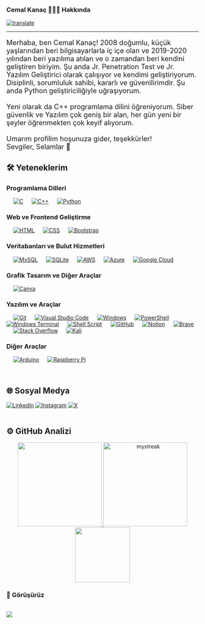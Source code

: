 
### Cemal Kanaç 👨🏻‍💻 Hakkında

[![translate](https://img.shields.io/badge/For_English_CLICK_Here-English_Click_here?style=flat-square&logo=googletranslate&labelColor=white&color=blue)](https://github-com.translate.goog/mr40spear?_x_tr_sl=tr&_x_tr_tl=en&_x_tr_hl=en&_x_tr_pto=wapp)


<hr>
<p style="font-size: 18px;">
Merhaba, ben Cemal Kanaç! 2008 doğumlu, küçük yaşlarından beri bilgisayarlarla iç içe olan ve 2019-2020 yılından beri yazılıma atılan ve o zamandan beri kendini geliştiren biriyim. Şu anda Jr. Penetration Test ve Jr. Yazılım Geliştirici olarak çalışıyor ve kendimi geliştiriyorum. Disiplinli, sorumluluk sahibi, kararlı ve güvenilirimdir. Şu anda Python geliştiriciliğiyle uğraşıyorum.
<br><br>
Yeni olarak da C++ programlama dilini öğreniyorum. Siber güvenlik ve Yazılım çok geniş bir alan, her gün yeni bir şeyler öğrenmekten çok keyif alıyorum.
<br><br>
Umarım profilim hoşunuza gider, teşekkürler!
<br>
Sevgiler, Selamlar 👋
</p>





## 🛠️ Yeteneklerim

### Programlama Dilleri

<p align="left"> 
  &emsp;
  <a href="#"><img alt="C" src="https://img.shields.io/badge/C-%2300599C.svg?style=for-the-badge&logo=c&logoColor=white"></a>
  &emsp;
  <a href="#"><img alt="C++" src="https://img.shields.io/badge/C++-%2300599C.svg?style=for-the-badge&logo=c%2B%2B&logoColor=white"></a>
  &emsp;
  <a href="#"><img alt="Python" src="https://img.shields.io/badge/Python-%233670A0.svg?style=for-the-badge&logo=python&logoColor=ffdd54"></a>
  </p>

### Web ve Frontend Geliştirme

<p align="left"> 
  &emsp;
  <a href="#"><img alt="HTML" src="https://img.shields.io/badge/HTML5-%23E34F26.svg?style=for-the-badge&logo=html5&logoColor=white"></a>
  &emsp;
  <a href="#"><img alt="CSS" src="https://img.shields.io/badge/CSS-%231572B6.svg?style=for-the-badge&logo=css3&logoColor=white"></a>
  &emsp;
  <a href="#"><img alt="Bootstrap" src="https://img.shields.io/badge/Bootstrap-%23563D7C.svg?style=for-the-badge&logo=bootstrap&logoColor=white"></a>
</p>

### Veritabanları ve Bulut Hizmetleri

<p align="left">
  &emsp;
  <a href="#"><img alt="MySQL" src="https://img.shields.io/badge/MySQL-%2300f.svg?style=for-the-badge&logo=mysql&logoColor=white"></a>
  &emsp;
  <a href="#"><img alt="SQLite" src="https://img.shields.io/badge/SQLite-%2307405e.svg?style=for-the-badge&logo=sqlite&logoColor=white"></a>
  &emsp;
  <a href="#"><img alt="AWS" src="https://img.shields.io/badge/AWS-%23FF9900.svg?style=for-the-badge&logo=amazon-aws&logoColor=white"></a>
  &emsp;
  <a href="#"><img alt="Azure" src="https://img.shields.io/badge/Azure-%230072C6.svg?style=for-the-badge&logo=azure-devops&logoColor=white"></a>
  &emsp;
  <a href="#"><img alt="Google Cloud" src="https://img.shields.io/badge/Google%20Cloud-%234285F4.svg?style=for-the-badge&logo=google-cloud&logoColor=white"></a> 
</p>

### Grafik Tasarım ve Diğer Araçlar

<p align="left">
  &emsp;
  <a href="#"><img alt="Canva" src="https://img.shields.io/badge/Canva-%2300C4CC.svg?style=for-the-badge&logo=Canva&logoColor=white"></a>
</p>

### Yazılım ve Araçlar

<p align="left">
  &emsp;
  <a href="#"><img alt="Git" src="https://img.shields.io/badge/Git-%23F05033.svg?style=for-the-badge&logo=git&logoColor=white"></a>
  &emsp;
  <a href="#"><img alt="Visual Studio Code" src="https://img.shields.io/badge/Visual%20Studio%20Code-%230078d7.svg?style=for-the-badge&logo=visual-studio-code&logoColor=white"></a>
  &emsp;
  <a href="#"><img alt="Windows" src="https://img.shields.io/badge/Windows-%230078D6.svg?style=for-the-badge&logo=windows&logoColor=white"></a>
  &emsp;
  <a href="#"><img alt="PowerShell" src="https://img.shields.io/badge/PowerShell-%235391FE.svg?style=for-the-badge&logo=powershell&logoColor=white"></a>
  &emsp;
  <a href="#"><img alt="Windows Terminal" src="https://img.shields.io/badge/Windows%20Terminal-%234D4D4D.svg?style=for-the-badge&logo=windows-terminal&logoColor=white"></a>
  &emsp;
  <a href="#"><img alt="Shell Script" src="https://img.shields.io/badge/Shell%20Script-%23121011.svg?style=for-the-badge&logo=gnu-bash&logoColor=white"></a>
  &emsp;
  <a href="#"><img alt="GitHub" src="https://img.shields.io/badge/GitHub-%23121011.svg?style=for-the-badge&logo=github&logoColor=white"></a>
  &emsp;
  <a href="#"><img alt="Notion" src="https://img.shields.io/badge/Notion-%23000000.svg?style=for-the-badge&logo=notion&logoColor=white"></a>
  &emsp;
  <a href="#"><img alt="Brave" src="https://img.shields.io/badge/Brave-%23FB542B.svg?style=for-the-badge&logo=brave&logoColor=white"></a>
  &emsp;
  <a href="#"><img alt="Stack Overflow" src="https://img.shields.io/badge/Stack%20Overflow-%23FE7A16.svg?style=for-the-badge&logo=stack-overflow&logoColor=white"></a>
   &emsp;
  <a href="#"><img alt="Kali" src="https://img.shields.io/badge/Kali-%23268BEE.svg?style=for-the-badge&logo=kalilinux&logoColor=white"></a>
                                                                                                                                            
</p>

### Diğer Araçlar

<p align="left">
  &emsp;
  <a href="#"><img alt="Arduino" src="https://img.shields.io/badge/Arduino-%2300979D.svg?style=for-the-badge&logo=Arduino&logoColor=white"></a>
  &emsp;
  <a href="#"><img alt="Raspberry Pi" src="https://img.shields.io/badge/Raspberry%20Pi-%23C51A4A.svg?style=for-the-badge&logo=raspberry-pi&logoColor=white"></a>
</p>


<br/>



## 🌐 Sosyal Medya

[![LinkedIn](https://img.shields.io/badge/LinkedIn-0077B5?style=for-the-badge&logo=linkedin&logoColor=white)](https://www.linkedin.com/in/muhammed-cemal-kana%C3%A7-4703142a4/)
[![Instagram](https://img.shields.io/badge/Instagram-E4405F?style=for-the-badge&logo=instagram&logoColor=white)](https://www.instagram.com/cemal.knc/)
[![X](https://img.shields.io/badge/X-000000?style=for-the-badge&logo=X&logoColor=white)](https://x.com/Cemal_KNC)
<br><br>



## ⚙️ GitHub Analizi

<p align="center">
<a href="https://github.com/mr40spear">
 <img height="220em" src="https://github-readme-stats-eight-theta.vercel.app/api?username=mr40spear&show_icons=true&theme=algolia&include_all_commits=true&count_private=true"/> 
 <img height="220em" src="https://github-readme-streak-stats.herokuapp.com/?user=mr40spear&theme=algolia" alt="mystreak"/>
 <img height="144em" src="https://github-readme-stats-eight-theta.vercel.app/api/top-langs/?username=mr40spear&layout=compact&langs_count=8&theme=algolia"/>
</a>
</p>


 ### 👋 Görüşürüz
<br>
<a>
  <img src="https://visitcount.itsvg.in/api?id=mr40spear&label=Profil%20G%C3%B6r%C3%BCnt%C3%BClenmesi&color=1&icon=0&pretty=true" />  
 
</a>
